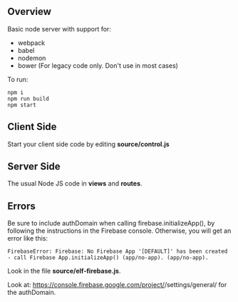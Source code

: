 ## Overview

Basic node server with support for:

- webpack
- babel
- nodemon
- bower (For legacy code only. Don't use in most cases)

To run:

    npm i
    npm run build
    npm start

## Client Side

Start your client side code by editing **source/control.js**

## Server Side

The usual Node JS code in **views** and **routes**.

## Errors

Be sure to include authDomain when calling firebase.initializeApp(), by following the instructions in the Firebase console. Otherwise, you will get an error like this:

    FirebaseError: Firebase: No Firebase App '[DEFAULT]' has been created - call Firebase App.initializeApp() (app/no-app). (app/no-app).

Look in the file **source/elf-firebase.js**.

Look at: https://console.firebase.google.com/project/<YOUR-PROJECT>/settings/general/ for the authDomain.
